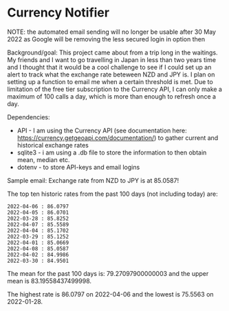 # Currency Notifier

NOTE: the automated email sending will no longer be usable after 30 May 2022 as Google will be removing the less secured login in option then

Background/goal:
This project came about from a trip long in the waitings. My friends and I want to go travelling in Japan in less than two years time and I thought that it would be a cool challenge to see if I could set up an alert to track what the exchange rate beteween NZD and JPY is. I plan on setting up a function to email me when a certain threshold is met. Due to limitation of the free tier subscription to the Currency API, I can only make a maximum of 100 calls a day, which is more than enough to refresh once a day.

Dependencies:
  - API - I am using the Currency API (see documentation here: https://currency.getgeoapi.com/documentation/) to gather current and historical exchange rates
  - sqlite3 - i am using a .db file to store the information to then obtain mean, median etc. 
  - dotenv - to store API-keys and email logins

Sample email:
Exchange rate from NZD to JPY is at 85.0587!

The top ten historic rates from the past 100 days (not including today) are:

    2022-04-06 : 86.0797
    2022-04-05 : 86.0701
    2022-03-28 : 85.8252
    2022-04-07 : 85.5589
    2022-04-04 : 85.1702
    2022-03-29 : 85.1252
    2022-04-01 : 85.0669
    2022-04-08 : 85.0587
    2022-04-02 : 84.9986
    2022-03-30 : 84.9501

The mean for the past 100 days is: 79.27097900000003 and the upper mean is 83.19558437499998.

The highest rate is 86.0797 on 2022-04-06 and the lowest is 75.5563 on 2022-01-28.
